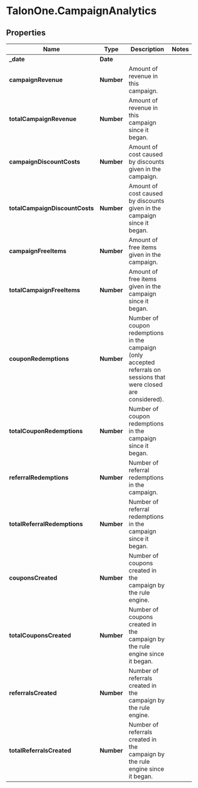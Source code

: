 # TalonOne.CampaignAnalytics

## Properties
Name | Type | Description | Notes
------------ | ------------- | ------------- | -------------
**_date** | **Date** |  | 
**campaignRevenue** | **Number** | Amount of revenue in this campaign. | 
**totalCampaignRevenue** | **Number** | Amount of revenue in this campaign since it began. | 
**campaignDiscountCosts** | **Number** | Amount of cost caused by discounts given in the campaign. | 
**totalCampaignDiscountCosts** | **Number** | Amount of cost caused by discounts given in the campaign since it began. | 
**campaignFreeItems** | **Number** | Amount of free items given in the campaign. | 
**totalCampaignFreeItems** | **Number** | Amount of free items given in the campaign since it began. | 
**couponRedemptions** | **Number** | Number of coupon redemptions in the campaign (only accepted referrals on sessions that were closed are considered). | 
**totalCouponRedemptions** | **Number** | Number of coupon redemptions in the campaign since it began. | 
**referralRedemptions** | **Number** | Number of referral redemptions in the campaign. | 
**totalReferralRedemptions** | **Number** | Number of referral redemptions in the campaign since it began. | 
**couponsCreated** | **Number** | Number of coupons created in the campaign by the rule engine. | 
**totalCouponsCreated** | **Number** | Number of coupons created in the campaign by the rule engine since it began. | 
**referralsCreated** | **Number** | Number of referrals created in the campaign by the rule engine. | 
**totalReferralsCreated** | **Number** | Number of referrals created in the campaign by the rule engine since it began. | 


